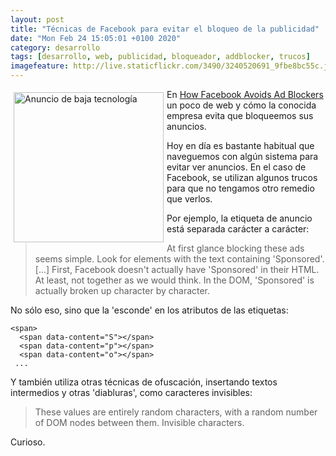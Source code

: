 ```yaml
--- 
layout: post
title: "Técnicas de Facebook para evitar el bloqueo de la publicidad"
date: "Mon Feb 24 15:05:01 +0100 2020"
category: desarrollo
tags: [desarrollo, web, publicidad, bloqueador, addblocker, trucos]
imagefeature: http://live.staticflickr.com/3490/3240520691_9fbe8bc55c.jpg
---
```


<a href="https://www.flickr.com/photos/fernand0/3240520691/" title="Anuncio de baja tecnología"><img src="http://live.staticflickr.com/3490/3240520691_9fbe8bc55c.jpg" alt="Anuncio de baja tecnología" width="240" style="float:left; margin:5px"></a>
En [How Facebook Avoids Ad Blockers](https://www.dylanpaulus.com/2019-11-24-how-fb-avoids-adblockers/) un poco de web y cómo la conocida empresa evita que bloqueemos sus anuncios.

Hoy en día es bastante habitual que naveguemos con algún sistema para evitar ver anuncios. En el caso de Facebook, se utilizan algunos trucos para que no tengamos otro remedio que verlos.

Por ejemplo, la etiqueta de anuncio está separada carácter a carácter:

> At first glance blocking these ads seems simple. Look for elements with the text containing 'Sponsored'. [...] First, Facebook doesn't actually have 'Sponsored' in their HTML. At least, not together as we would think. In the DOM, 'Sponsored' is actually broken up character by character.

No sólo eso, sino que la 'esconde' en los atributos de las etiquetas:

```
<span>
  <span data-content="S"></span>
  <span data-content="p"></span>
  <span data-content="o"></span>
 ...
```

Y también utiliza otras técnicas de ofuscación, insertando textos intermedios y otras 'diabluras', como caracteres invisibles:

> These values are entirely random characters, with a random number of DOM nodes between them. Invisible characters.

Curioso.
